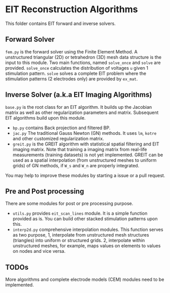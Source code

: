 # EIT Reconstruction Algorithms

This folder contains EIT forward and inverse solvers.

## Forward Solver

`fem.py` is the forward solver using the Finite Element Method. A unstructured triangular (2D) or tetrahedron (3D) mesh data structure is the input to this module. Two main functions, named `solve_once`  and `solve` are provided. `solve_once` calculates the distribution of voltages `u` given 1 stimulation pattern. `solve` solves a complete EIT problem where the stimulation patterns (2 electrodes only) are provided by `ex_mat`.

## Inverse Solver (a.k.a EIT Imaging Algorithms)

`base.py` is the root class for an EIT algorithm. It builds up the Jacobian matrix as well as other regularization parameters and matrix. Subsequent EIT algorithms build upon this module.

- `bp.py` contains Back projection and filtered BP.
- `jac.py` The traditional Gauss Newton (GN) methods. It uses `lm`, `kotre` and other customized regularization matrix.
- `greit.py` is the GREIT algorithm with statistical spatial filtering and EIT imaging matrix. Note that training a imaging matrix from real-life measurements (training datasets) is not yet implemented. GREIT can be used as a spatial interpolation (from unstructured meshes to uniform grids) of GN methods, if `W_s` and `W_n` are properly integrated.

You may help to improve these modules by starting a issue or a pull request.

## Pre and Post processing

There are some modules for post or pre processing purpose.

- `utils.py` provides `eit_scan_lines` module. It is a simple function provided as is. You can build other stacked stimulation patterns upon this.
- `interp2d.py` comprehensive interpolation modules. This function serves as two purpose, 1, interpolate from unstructured mesh structures (triangles) into uniform or structured grids. 2, interpolate within unstructured meshes, for example, maps values on elements to values on nodes and vice versa.

## TODOs

More algorithms and complete electrode models (CEM) modules need to be implemented.
